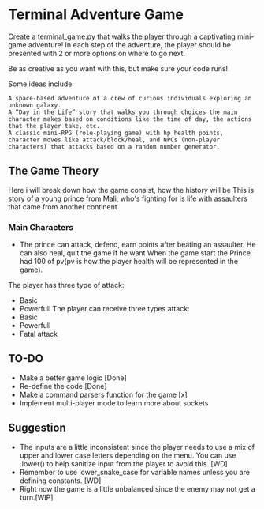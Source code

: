 # Terminal Adventure Game

Create a terminal_game.py that walks the player through a captivating mini-game adventure! In each step of the adventure, the player should be presented with 2 or more options on where to go next.

Be as creative as you want with this, but make sure your code runs!

Some ideas include:

    A space-based adventure of a crew of curious individuals exploring an unknown galaxy.
    A “Day in the Life” story that walks you through choices the main character makes based on conditions like the time of day, the actions that the player take, etc.
    A classic mini-RPG (role-playing game) with hp health points, character moves like attack/block/heal, and NPCs (non-player characters) that attacks based on a random number generator.

## The Game Theory

Here i will break down how the game consist, how the history will be
This is story of a young prince from Mali, who's fighting for is life with assaulters that came from another continent

### Main Characters
- The prince can attack, defend, earn points after beating an assaulter. He can also heal, quit the game if he want 
When the game start the Prince had 100 of pv(pv is how the player health will be represented in the game).

The player has three type of attack:
- Basic
- Powerfull
The player can receive three types attack:
- Basic
- Powerfull
- Fatal attack
## TO-DO
- Make a better game logic [Done]
- Re-define the code [Done]
- Make a command parsers function for the game [x]
- Implement multi-player mode to learn more about sockets
## Suggestion
- The inputs are a little inconsistent since the player needs to use a mix of upper and lower case letters depending on the menu. You can use .lower() to help sanitize input from the player to avoid this. [WD]
- Remember to use lower_snake_case for variable names unless you are defining constants. [WD]
- Right now the game is a little unbalanced since the enemy may not get a turn.[WIP]